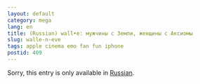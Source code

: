 ```yaml
---
layout: default
category: mega
lang: en
title: (Russian) wall•e: мужчины с Земли, женщины с Аксиомы
slug: walle-n-eve
tags: apple cinema emo fan fun iphone 
postid: 409
---
```

<p>Sorry, this entry is only available in <a href="http://mega.genn.org/export/getposts.php">Russian</a>.</p>